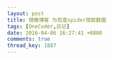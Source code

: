 ```yaml
---
layout: post
title: 镜像博客 为百度spider爬取数据
tags: [OneCoder,日记]
date: 2016-04-06 16:27:41 +0800
comments: true
thread_key: 1887
---
```

